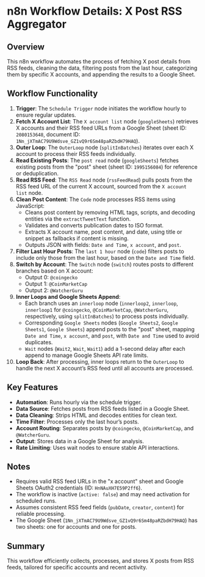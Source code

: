 # n8n Workflow Details: X Post RSS Aggregator

## Overview
This n8n workflow automates the process of fetching X post details from RSS feeds, cleaning the data, filtering posts from the last hour, categorizing them by specific X accounts, and appending the results to a Google Sheet.

## Workflow Functionality
1. **Trigger**: The `Schedule Trigger` node initiates the workflow hourly to ensure regular updates.
2. **Fetch X Account List**: The `X account list` node (`googleSheets`) retrieves X accounts and their RSS feed URLs from a Google Sheet (sheet ID: `2080153648`, document ID: `1Nn_jXTmAC79U9Wdsve_GZ1vQ9r6Sm48paRZbdH79HAQ`).
3. **Outer Loop**: The `OuterLoop` node (`splitInBatches`) iterates over each X account to process their RSS feeds individually.
4. **Read Existing Posts**: The `post read` node (`googleSheets`) fetches existing posts from the "post" sheet (sheet ID: `1995156084`) for reference or deduplication.
5. **Read RSS Feed**: The `RSS Read` node (`rssFeedRead`) pulls posts from the RSS feed URL of the current X account, sourced from the `X account list` node.
6. **Clean Post Content**: The `Code` node processes RSS items using JavaScript:
   - Cleans post content by removing HTML tags, scripts, and decoding entities via the `extractTweetText` function.
   - Validates and converts publication dates to ISO format.
   - Extracts X account name, post content, and date, using title or snippet as fallbacks if content is missing.
   - Outputs JSON with fields: `Date and Time`, `x account`, and `post`.
7. **Filter Last Hour Posts**: The `last 1 hour` node (`code`) filters posts to include only those from the last hour, based on the `Date and Time` field.
8. **Switch by Account**: The `Switch` node (`switch`) routes posts to different branches based on X account:
   - Output 0: `@coingecko`
   - Output 1: `@CoinMarketCap`
   - Output 2: `@WatcherGuru`
9. **Inner Loops and Google Sheets Append**:
   - Each branch uses an `innerloop` node (`innerloop2`, `innerloop`, `innerloop1` for `@coingecko`, `@CoinMarketCap`, `@WatcherGuru`, respectively, using `splitInBatches`) to process posts individually.
   - Corresponding `Google Sheets` nodes (`Google Sheets2`, `Google Sheets1`, `Google Sheets`) append posts to the "post" sheet, mapping `Date and Time`, `x account`, and `post`, with `Date and Time` used to avoid duplicates.
   - `Wait` nodes (`Wait2`, `Wait`, `Wait1`) add a 1-second delay after each append to manage Google Sheets API rate limits.
10. **Loop Back**: After processing, inner loops return to the `OuterLoop` to handle the next X account’s RSS feed until all accounts are processed.

## Key Features
- **Automation**: Runs hourly via the schedule trigger.
- **Data Source**: Fetches posts from RSS feeds listed in a Google Sheet.
- **Data Cleaning**: Strips HTML and decodes entities for clean text.
- **Time Filter**: Processes only the last hour’s posts.
- **Account Routing**: Separates posts by `@coingecko`, `@CoinMarketCap`, and `@WatcherGuru`.
- **Output**: Stores data in a Google Sheet for analysis.
- **Rate Limiting**: Uses wait nodes to ensure stable API interactions.

## Notes
- Requires valid RSS feed URLs in the "x account" sheet and Google Sheets OAuth2 credentials (ID: `HnNAuXH7E59P2ff6`).
- The workflow is inactive (`active: false`) and may need activation for scheduled runs.
- Assumes consistent RSS feed fields (`pubDate`, `creator`, `content`) for reliable processing.
- The Google Sheet (`1Nn_jXTmAC79U9Wdsve_GZ1vQ9r6Sm48paRZbdH79HAQ`) has two sheets: one for accounts and one for posts.

## Summary
This workflow efficiently collects, processes, and stores X posts from RSS feeds, tailored for specific accounts and recent activity.